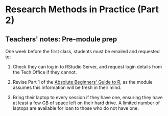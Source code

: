 # Research Methods in Practice (Part 2)

## Teachers' notes: Pre-module prep

One week before the first class, students must be emailed and requested to:

1. Check they can log in to RStudio Server, and request login details from the Tech Office if they cannot.

2. Revise Part 1 of the [Absolute Beginners' Guide to R](https://ajwills72.github.io/rminr/), as the module assumes this information will be fresh in their mind.

3. Bring their laptop to every session if they have one, ensuring they have at least a few GB of space left on their hard drive. A limited number of laptops are available for loan to those who do not have one.

